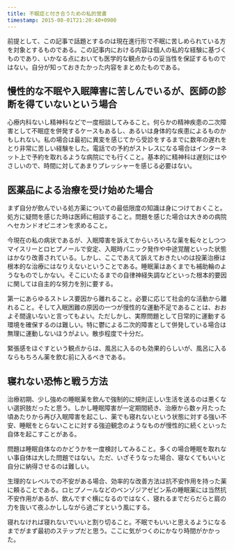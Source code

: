 ```yaml
---
title: 不眠症と付き合うための私的覚書
timestamp: 2015-08-01T21:20:40+0900
---
```



前提として、この記事で話題とするのは現在進行形で不眠に苦しめられている方を対象とするものである。この記事内における内容は個人の私的な経験に基づくものであり、いかなる点においても医学的な観点からの妥当性を保証するものではない。自分が知っておきたかった内容をまとめたものである。

## 慢性的な不眠や入眠障害に苦しんでいるが、医師の診断を得ていないという場合

心療内科ないし精神科などで一度相談してみること。何らかの精神疾患の二次障害として不眠症を併発するケースもあるし、あるいは身体的な疾患によるものかもしれない。私の場合は最初に異変を感じてから受診をするまでに数年の遅れをとり非常に苦しい経験をした。電話での予約がストレスになる場合はインターネット上で予約を取れるような病院にでも行くこと。基本的に精神科は遅刻にはやさしいので、時間に対してあまりプレッシャーを感じる必要はない。

## 医薬品による治療を受け始めた場合

まず自分が飲んでいる処方薬についての最低限度の知識は身につけておくこと。処方に疑問を感じた時は医師に相談すること。問題を感じた場合は大きめの病院へセカンドオピニオンを求めること。

今現在の私の病状であるが、入眠障害を訴えてからいろいろな薬を転々としつつマイスリーとロヒプノールで安定、入眠時パニック発作や中途覚醒といった状態はかなり改善されている。しかし、ここであえて訴えておきたいのは投薬治療は根本的な治療にはなりえないということである。睡眠薬はあくまでも補助輪のようなものでしかない。そこにいたるまでの自律神経失調などといった根本的要因に関しては自主的な努力を別に要する。

第一にあらゆるストレス要因から離れること。必要に応じて社会的な活動から離れること。そして入眠困難の原因の一つが慢性的な運動不足であることは、おおよそ間違いないと言ってもよい。ただしかし、実際問題として日常的に運動する環境を確保するのは難しい。特に鬱による二次的障害として併発している場合は無理に運動しないほうがよい。散歩程度で十分だ。

緊張感をほぐすという観点からは、風呂に入るのも効果的らしいが、風呂に入るならもちろん薬を飲む前に入るべきである。

## 寝れない恐怖と戦う方法

治療初期、少し強めの睡眠薬を飲んで強制的に規則正しい生活を送るのは悪くない選択肢だったと思う。しかし睡眠障害が一定期間続き、治療から数ヶ月たった頃あたりから再び入眠障害を起こし、薬でも寝れないという状態に対する強い不安、睡眠をとらないことに対する強迫観念のようなものが慢性的に続くといった自体を起こすことがある。

問題は睡眠自体なのかどうかを一度検討してみること。多くの場合睡眠を取れない事自体は大した問題ではない。ただ、いざそうなった場合、寝なくてもいいと自分に納得させるのは難しい。

生理的なレベルでの不安がある場合、効率的な改善方法は抗不安作用を持った薬に頼ることである。ロヒプノールなどのベンゾジアゼピン系の睡眠薬には当然抗不安作用があるが、飲んですぐ横になるのではなく、寝れるまでだらだらと肩の力を抜いて夜ふかししながら過ごすという風にする。

寝れなければ寝れないでいいと割り切ること。不眠でもいいと思えるようになるまでがまず最初のステップだと思う。ここに気がつくのにかなり時間がかかった。
